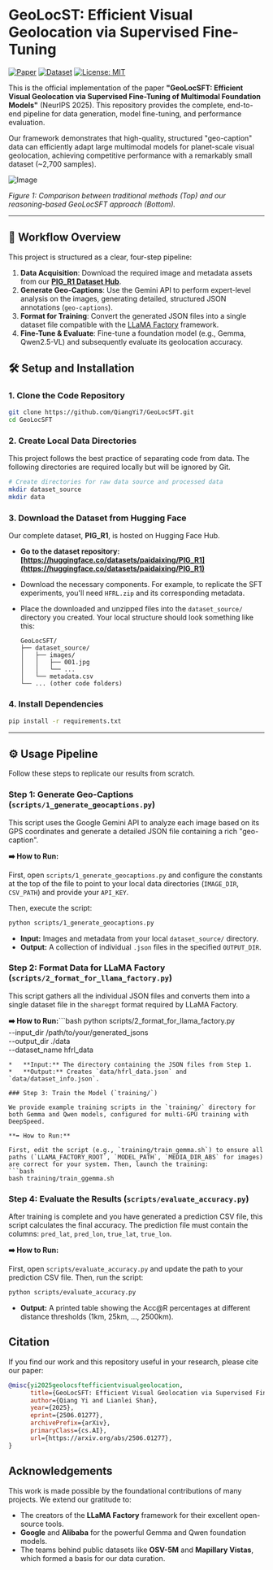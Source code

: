 # GeoLocST: Efficient Visual Geolocation via Supervised Fine-Tuning

[![Paper](https://img.shields.io/badge/Paper-arXiv:2506.01277-b31b1b.svg)](https://arxiv.org/abs/2506.01277)
[![Dataset](https://img.shields.io/badge/%F0%9F%A4%97%20Dataset-PIG_R1-blue)](https://huggingface.co/datasets/paidaixing/PIG_R1)
[![License: MIT](https://img.shields.io/badge/License-MIT-yellow.svg)](https://opensource.org/licenses/MIT)

This is the official implementation of the paper **"GeoLocSFT: Efficient Visual Geolocation via Supervised Fine-Tuning of Multimodal Foundation Models"** (NeurIPS 2025). This repository provides the complete, end-to-end pipeline for data generation, model fine-tuning, and performance evaluation.

Our framework demonstrates that high-quality, structured "geo-caption" data can efficiently adapt large multimodal models for planet-scale visual geolocation, achieving competitive performance with a remarkably small dataset (~2,700 samples).

![Image](https://github.com/user-attachments/assets/d8abd4af-a7d3-4449-b730-15955d4844e3)

*Figure 1: Comparison between traditional methods (Top) and our reasoning-based GeoLocSFT approach (Bottom).*

---

## 🚀 Workflow Overview

This project is structured as a clear, four-step pipeline:

1.  **Data Acquisition**: Download the required image and metadata assets from our [**PIG_R1 Dataset Hub**](https://huggingface.co/datasets/paidaixing/PIG_R1).
2.  **Generate Geo-Captions**: Use the Gemini API to perform expert-level analysis on the images, generating detailed, structured JSON annotations (`geo-captions`).
3.  **Format for Training**: Convert the generated JSON files into a single dataset file compatible with the [LLaMA Factory](https://github.com/hiyouga/LLaMA-Factory) framework.
4.  **Fine-Tune & Evaluate**: Fine-tune a foundation model (e.g., Gemma, Qwen2.5-VL) and subsequently evaluate its geolocation accuracy.

## 🛠️ Setup and Installation

### 1. Clone the Code Repository
```bash
git clone https://github.com/QiangYi7/GeoLocSFT.git
cd GeoLocSFT
```

### 2. Create Local Data Directories
This project follows the best practice of separating code from data. The following directories are required locally but will be ignored by Git.
```bash
# Create directories for raw data source and processed data
mkdir dataset_source
mkdir data
```

### 3. Download the Dataset from Hugging Face
Our complete dataset, **PIG_R1**, is hosted on Hugging Face Hub. 

*   **Go to the dataset repository: [https://huggingface.co/datasets/paidaixing/PIG_R1](https://huggingface.co/datasets/paidaixing/PIG_R1)**

*   Download the necessary components. For example, to replicate the SFT experiments, you'll need `HFRL.zip` and its corresponding metadata.
*   Place the downloaded and unzipped files into the `dataset_source/` directory you created. Your local structure should look something like this:
    ```
    GeoLocSFT/
    ├── dataset_source/
    │   ├── images/
    │   │   ├── 001.jpg
    │   │   └── ...
    │   └── metadata.csv
    └── ... (other code folders)
    ```

### 4. Install Dependencies
```bash
pip install -r requirements.txt
```

---

## ⚙️ Usage Pipeline

Follow these steps to replicate our results from scratch.

### Step 1: Generate Geo-Captions (`scripts/1_generate_geocaptions.py`)

This script uses the Google Gemini API to analyze each image based on its GPS coordinates and generate a detailed JSON file containing a rich "geo-caption".

**➡️ How to Run:**

First, open `scripts/1_generate_geocaptions.py` and configure the constants at the top of the file to point to your local data directories (`IMAGE_DIR`, `CSV_PATH`) and provide your `API_KEY`.

Then, execute the script:
```bash
python scripts/1_generate_geocaptions.py
```
*   **Input:** Images and metadata from your local `dataset_source/` directory.
*   **Output:** A collection of individual `.json` files in the specified `OUTPUT_DIR`.

### Step 2: Format Data for LLaMA Factory (`scripts/2_format_for_llama_factory.py`)

This script gathers all the individual JSON files and converts them into a single dataset file in the `sharegpt` format required by LLaMA Factory.

**➡️ How to Run:**```bash
python scripts/2_format_for_llama_factory.py \
    --input_dir /path/to/your/generated_jsons \
    --output_dir ./data \
    --dataset_name hfrl_data
```
*   **Input:** The directory containing the JSON files from Step 1.
*   **Output:** Creates `data/hfrl_data.json` and `data/dataset_info.json`.

### Step 3: Train the Model (`training/`)

We provide example training scripts in the `training/` directory for both Gemma and Qwen models, configured for multi-GPU training with DeepSpeed.

**➡️ How to Run:**

First, edit the script (e.g., `training/train_gemma.sh`) to ensure all paths (`LLAMA_FACTORY_ROOT`, `MODEL_PATH`, `MEDIA_DIR_ABS` for images) are correct for your system. Then, launch the training:
```bash
bash training/train_ggemma.sh
```

### Step 4: Evaluate the Results (`scripts/evaluate_accuracy.py`)

After training is complete and you have generated a prediction CSV file, this script calculates the final accuracy. The prediction file must contain the columns: `pred_lat`, `pred_lon`, `true_lat`, `true_lon`.

**➡️ How to Run:**

First, open `scripts/evaluate_accuracy.py` and update the path to your prediction CSV file. Then, run the script:
```bash
python scripts/evaluate_accuracy.py
```
*   **Output:** A printed table showing the Acc@R percentages at different distance thresholds (1km, 25km, ..., 2500km).

## Citation

If you find our work and this repository useful in your research, please cite our paper:

```bibtex
@misc{yi2025geolocsftefficientvisualgeolocation,
      title={GeoLocSFT: Efficient Visual Geolocation via Supervised Fine-Tuning of Multimodal Foundation Models}, 
      author={Qiang Yi and Lianlei Shan},
      year={2025},
      eprint={2506.01277},
      archivePrefix={arXiv},
      primaryClass={cs.AI},
      url={https://arxiv.org/abs/2506.01277}, 
}
```

## Acknowledgements
This work is made possible by the foundational contributions of many projects. We extend our gratitude to:
- The creators of the **LLaMA Factory** framework for their excellent open-source tools.
- **Google** and **Alibaba** for the powerful Gemma and Qwen foundation models.
- The teams behind public datasets like **OSV-5M** and **Mapillary Vistas**, which formed a basis for our data curation.
